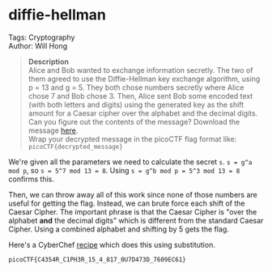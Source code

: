 # diffie-hellman

Tags: Cryptography<br>
Author: Will Hong

> **Description**<br>
Alice and Bob wanted to exchange information secretly. The two of them agreed to use the Diffie-Hellman key exchange algorithm, using p = 13 and g = 5. They both chose numbers secretly where Alice chose 7 and Bob chose 3. Then, Alice sent Bob some encoded text (with both letters and digits) using the generated key as the shift amount for a Caesar cipher over the alphabet and the decimal digits. Can you figure out the contents of the message?
Download the message [here](https://artifacts.picoctf.net/c/455/message.txt). <br>
Wrap your decrypted message in the picoCTF flag format like: `picoCTF{decrypted_message}`

We're given all the parameters we need to calculate the secret `s`.
`s = g^a mod p`, so `s = 5^7 mod 13 = 8`. Using `s = g^b mod p = 5^3 mod 13 = 8` confirms this.

Then, we can throw away all of this work since none of those numbers are useful for getting the flag.
Instead, we can brute force each shift of the Caesar Cipher.
The important phrase is that the Caesar Cipher is "over the alphabet **and** the decimal digits" which is different from the standard Caesar Cipher.
Using a combined alphabet and shifting by 5 gets the flag.

Here's a CyberChef [recipe](https://gchq.github.io/CyberChef/#recipe=Substitute('0123456789ABCDEFGHIJKLMNOPQRSTUVWXYZ','VWXYZ0123456789ABCDEFGHIJKLMNOPQRSTU')&input=SDk4QTlXX0g2VU04V182QV85X0Q2Q181WkNJOUM4SV9DQjVFSkhCNg) which does this using substitution.

`picoCTF{C4354R_C1PH3R_15_4_817_0U7D473D_7609EC61}`